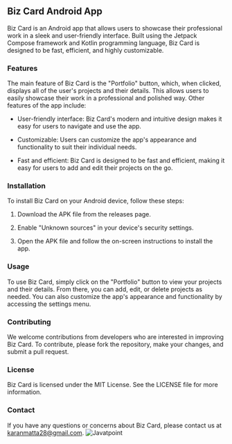 
## Biz Card Android App

Biz Card is an Android app that allows users to showcase their professional work in a sleek and user-friendly interface. Built using the Jetpack Compose framework and Kotlin programming language, Biz Card is designed to be fast, efficient, and highly customizable.

### Features

The main feature of Biz Card is the "Portfolio" button, which, when clicked, displays all of the user's projects and their details. This allows users to easily showcase their work in a professional and polished way. Other features of the app include:

-   User-friendly interface: Biz Card's modern and intuitive design makes it easy for users to navigate and use the app.
    
-   Customizable: Users can customize the app's appearance and functionality to suit their individual needs.
    
-   Fast and efficient: Biz Card is designed to be fast and efficient, making it easy for users to add and edit their projects on the go.
    

### Installation

To install Biz Card on your Android device, follow these steps:

1.  Download the APK file from the releases page.
    
2.  Enable "Unknown sources" in your device's security settings.
    
3.  Open the APK file and follow the on-screen instructions to install the app.
    

### Usage

To use Biz Card, simply click on the "Portfolio" button to view your projects and their details. From there, you can add, edit, or delete projects as needed. You can also customize the app's appearance and functionality by accessing the settings menu.

### Contributing

We welcome contributions from developers who are interested in improving Biz Card. To contribute, please fork the repository, make your changes, and submit a pull request.

### License

Biz Card is licensed under the MIT License. See the LICENSE file for more information.

### Contact

If you have any questions or concerns about Biz Card, please contact us at [karanmatta28@gmail.com](mailto:karanmatta28@gmail.com).
![Javatpoint](https://drive.google.com/file/d/1V-me_1lwQUPuWreId_4rA_kSg_OqiRC5/view?usp=share_link)  
